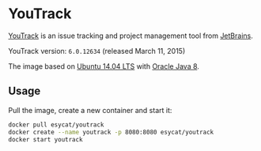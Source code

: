 # YouTrack

[YouTrack](https://jetbrains.com/youtrack/) is an issue tracking and project management tool from [JetBrains](https://jetbrains.com/).

YouTrack version: `6.0.12634` (released March 11, 2015)

The image based on [Ubuntu 14.04 LTS](https://registry.hub.docker.com/u/esycat/java/) with [Oracle Java 8](https://registry.hub.docker.com/u/esycat/java/).

## Usage

Pull the image, create a new container and start it:

```bash
docker pull esycat/youtrack
docker create --name youtrack -p 8080:8080 esycat/youtrack
docker start youtrack
```
